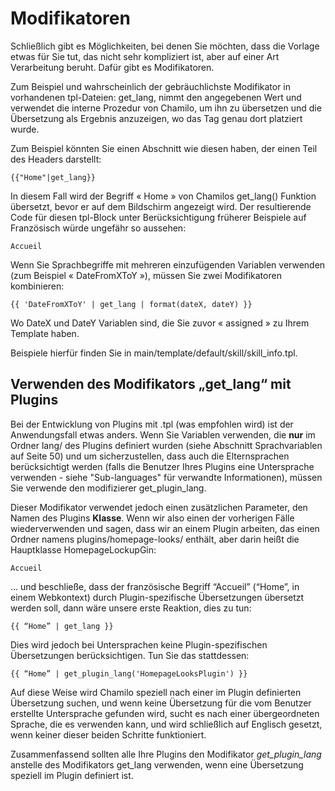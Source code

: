 
# Modifikatoren

Schließlich gibt es Möglichkeiten, bei denen Sie möchten, dass die Vorlage etwas für Sie tut, das nicht sehr kompliziert ist, aber auf einer Art Verarbeitung beruht. Dafür gibt es Modifikatoren.

Zum Beispiel und wahrscheinlich der gebräuchlichste Modifikator in vorhandenen tpl-Dateien: get\_lang, nimmt den angegebenen Wert und verwendet die interne Prozedur von Chamilo, um ihn zu übersetzen und die Übersetzung als Ergebnis anzuzeigen, wo das Tag genau dort platziert wurde.

Zum Beispiel könnten Sie einen Abschnitt wie diesen haben, der einen Teil des Headers darstellt:

```text
{{"Home"|get_lang}}
```

In diesem Fall wird der Begriff « Home » von Chamilos get\_lang\(\) Funktion übersetzt, bevor er auf dem Bildschirm angezeigt wird. Der resultierende Code für diesen tpl-Block unter Berücksichtigung früherer Beispiele auf Französisch würde ungefähr so aussehen:

```text
Accueil
```

Wenn Sie Sprachbegriffe mit mehreren einzufügenden Variablen verwenden (zum Beispiel « DateFromXToY »\), müssen Sie zwei Modifikatoren kombinieren:

```text
{{ 'DateFromXToY' | get_lang | format(dateX, dateY) }}
```

Wo DateX und DateY Variablen sind, die Sie zuvor « assigned » zu Ihrem Template haben.

Beispiele hierfür finden Sie in main/template/default/skill/skill\_info.tpl.

## Verwenden des Modifikators „get\_lang“ mit Plugins

Bei der Entwicklung von Plugins mit .tpl \(was empfohlen wird\) ist der Anwendungsfall etwas anders. Wenn Sie Variablen verwenden, die **nur** im Ordner lang/ des Plugins definiert wurden \(siehe Abschnitt Sprachvariablen auf Seite 50\) und um sicherzustellen, dass auch die Elternsprachen berücksichtigt werden \(falls die Benutzer Ihres Plugins eine Untersprache verwenden - siehe "Sub-languages" für verwandte Informationen\), müssen Sie verwende den modifizierer get\_plugin\_lang.

Dieser Modifikator verwendet jedoch einen zusätzlichen Parameter, den Namen des Plugins **Klasse**. Wenn wir also einen der vorherigen Fälle wiederverwenden und sagen, dass wir an einem Plugin arbeiten, das einen Ordner namens plugins/homepage-looks/ enthält, aber darin heißt die Hauptklasse HomepageLockupGin:

```text
Accueil
```

... und beschließe, dass der französische Begriff “Accueil” \(“Home”, in einem Webkontext\) durch Plugin-spezifische Übersetzungen übersetzt werden soll, dann wäre unsere erste Reaktion, dies zu tun:

```text
{{ “Home” | get_lang }}
```

Dies wird jedoch bei Untersprachen keine Plugin-spezifischen Übersetzungen berücksichtigen. Tun Sie das stattdessen:

```text
{{ “Home” | get_plugin_lang('HomepageLooksPlugin') }}
```

Auf diese Weise wird Chamilo speziell nach einer im Plugin definierten Übersetzung suchen, und wenn keine Übersetzung für die vom Benutzer erstellte Untersprache gefunden wird, sucht es nach einer übergeordneten Sprache, die es verwenden kann, und wird schließlich auf Englisch gesetzt, wenn keiner dieser beiden Schritte funktioniert.

Zusammenfassend sollten alle Ihre Plugins den Modifikator _get\_plugin\_lang_ anstelle des Modifikators get\_lang verwenden, wenn eine Übersetzung speziell im Plugin definiert ist.